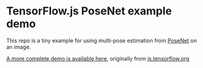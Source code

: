 # TensorFlow.js PoseNet example demo

This repo is a tiny example for using multi-pose estimation from [PoseNet](https://github.com/tensorflow/tfjs-models/tree/master/posenet) on an image.

[A more complete demo is available here](https://storage.googleapis.com/tfjs-models/demos/posenet/camera.html), originally from [js.tensorflow.org](https://js.tensorflow.org/)
